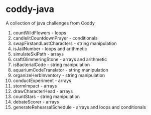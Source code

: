 # coddy-java
A collection of java challenges from Coddy

01. countWildFlowers - loops
02. candlelitCountdownPrayer - conditionals
03. swapFirstandLastCharacters - string manipulation
04. isJailNumber - loops and arithmetic
05. simulateSkiPath - arrays
06. craftGlimmeringStone - arrays and arithmetic
07. isBacterialCode - string manipulation
08. aquariumCodeTranslator - string manipulation
09. organizeHerbInventory - string manipulation
10. conductExperiment - arrays
11. stormImpact - arrays
12. drawCharacterHead - arrays
13. countStars - string manipulation
14. debateScorer - arrays
15. generateRehearsalSchedule - arrays and loops and conditionals

